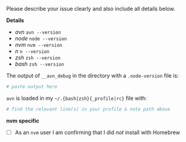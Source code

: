 Please describe your issue clearly and also include all details below.

**Details**

- _avn_ `avn --version`
- _node_ `node --version`
- _nvm_ `nvm --version`
- _n_ `n --version`
- _zsh_ `zsh --version`
- _bash_ `zsh --version`

The output of `__avn_debug` in the directory with a `.node-version` file is:

```sh
# paste output here
```

`avn` is loaded in my `~/.{bash|zsh}{_profile|rc}` file with:

```sh
# find the relevant line(s) in your profile & note path above
```

**nvm specific**

- [ ] As an `nvm` user I am confirming that I did _not_ install with Homebrew
